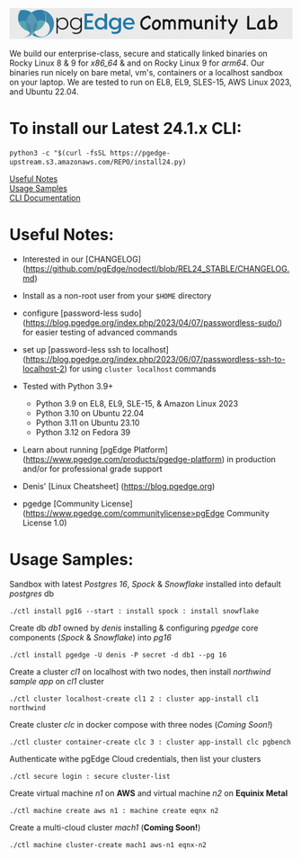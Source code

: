 
![# pgEdge Community Lab](img/community-lab-banner.png)

We build our enterprise-class, secure and statically linked binaries on Rocky Linux 8 & 9 for *x86_64* & and on Rocky Linux 9 for *arm64*.   Our binaries run nicely on bare metal, vm's, containers or a localhost sandbox on your laptop.  We are tested to run on EL8, EL9, SLES-15, AWS Linux 2023, and Ubuntu 22.04.

# To install our Latest 24.1.x CLI:

```
python3 -c "$(curl -fsSL https://pgedge-upstream.s3.amazonaws.com/REPO/install24.py)
```

[Useful Notes](#useful-notes)<br>
[Usage Samples](#usage-samples)<br>
[CLI Documentation](https://github.com/pgedge/nodectl/blob/REL24_STABLE/cli/README.md)

# Useful Notes:
- Interested in our [CHANGELOG] (https://github.com/pgEdge/nodectl/blob/REL24_STABLE/CHANGELOG.md)

- Install as a non-root user from your `$HOME` directory

- configure [password-less sudo] (https://blog.pgedge.org/index.php/2023/04/07/passwordless-sudo/) for easier testing of advanced commands

- set up [password-less ssh to localhost] (https://blog.pgedge.org/index.php/2023/06/07/passwordless-ssh-to-localhost-2) for using `cluster localhost` commands

- Tested with Python 3.9+ 
  - Python 3.9 on EL8, EL9, SLE-15, & Amazon Linux 2023
  - Python 3.10 on Ubuntu 22.04
  - Python 3.11 on Ubuntu 23.10
  - Python 3.12 on Fedora 39

- Learn about running [pgEdge Platform] (https://www.pgedge.com/products/pgedge-platform) in production and/or for professional grade support

- Denis' [Linux Cheatsheet] (https://blog.pgedge.org)

- pgedge [Community License] (https://www.pgedge.com/communitylicense>pgEdge Community License 1.0)



# Usage Samples:

Sandbox with latest *Postgres 16*, *Spock* & *Snowflake* installed into default *postgres* db<br>
```
./ctl install pg16 --start : install spock : install snowflake
```

Create db *db1* owned by *denis* installing & configuring *pgedge* core components (*Spock* & *Snowflake*) into *pg16*

```
./ctl install pgedge -U denis -P secret -d db1 --pg 16
```


Create a cluster *cl1* on localhost with two nodes, then install *northwind sample app* on *cl1* cluster

```
./ctl cluster localhost-create cl1 2 : cluster app-install cl1 northwind
```

Create cluster *clc* in docker compose with three nodes (*Coming Soon!*)
```
./ctl cluster container-create clc 3 : cluster app-install clc pgbench
```

Authenticate withe pgEdge Cloud credentials, then list your clusters
```
./ctl secure login : secure cluster-list
```

Create virtual machine *n1* on **AWS** and virtual machine *n2* on **Equinix Metal**
```
./ctl machine create aws n1 : machine create eqnx n2
```

Create a multi-cloud cluster *mach1* (**Coming Soon!**)
```
./ctl machine cluster-create mach1 aws-n1 eqnx-n2
```
